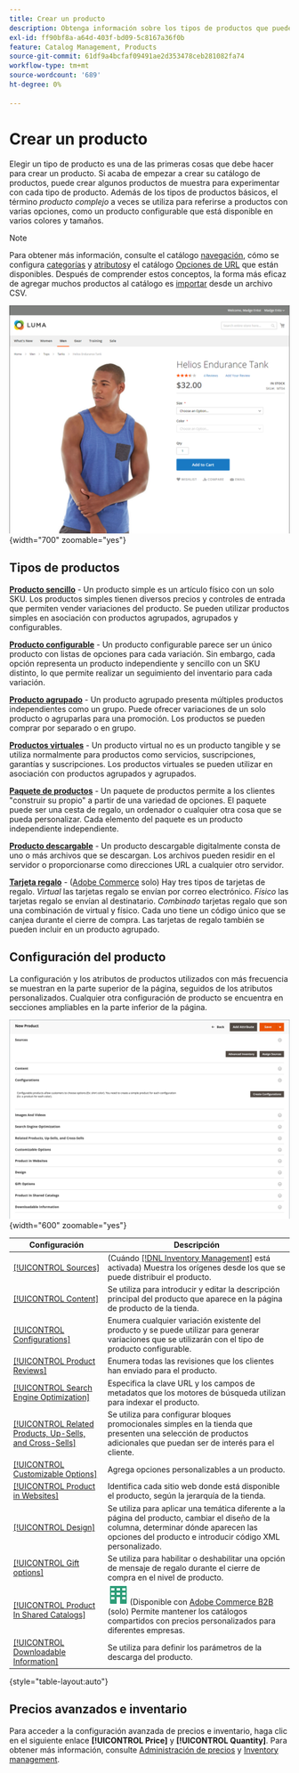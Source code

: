 ```yaml
---
title: Crear un producto
description: Obtenga información sobre los tipos de productos que puede crear para su catálogo.
exl-id: ff90bf8a-a64d-403f-bd09-5c8167a36f0b
feature: Catalog Management, Products
source-git-commit: 61df9a4bcfaf09491ae2d353478ceb281082fa74
workflow-type: tm+mt
source-wordcount: '689'
ht-degree: 0%

---
```


# Crear un producto

Elegir un tipo de producto es una de las primeras cosas que debe hacer para crear un producto. Si acaba de empezar a crear su catálogo de productos, puede crear algunos productos de muestra para experimentar con cada tipo de producto. Además de los tipos de productos básicos, el término _producto complejo_ a veces se utiliza para referirse a productos con varias opciones, como un producto configurable que está disponible en varios colores y tamaños.

>[!NOTE]
>
>Para obtener más información, consulte el catálogo [navegación](navigation.md), cómo se configura [categorías](categories.md) y [atributos](product-attributes.md)y el catálogo [Opciones de URL](catalog-urls.md) que están disponibles. Después de comprender estos conceptos, la forma más eficaz de agregar muchos productos al catálogo es [importar](../systems/data-import.md) desde un archivo CSV.

![Página de productos en la tienda](./assets/storefront-product-page.png){width="700" zoomable="yes"}

## Tipos de productos

**[Producto sencillo](product-create-simple.md)** - Un producto simple es un artículo físico con un solo SKU. Los productos simples tienen diversos precios y controles de entrada que permiten vender variaciones del producto. Se pueden utilizar productos simples en asociación con productos agrupados, agrupados y configurables.

**[Producto configurable](product-create-configurable.md)** - Un producto configurable parece ser un único producto con listas de opciones para cada variación. Sin embargo, cada opción representa un producto independiente y sencillo con un SKU distinto, lo que permite realizar un seguimiento del inventario para cada variación.

**[Producto agrupado](product-create-grouped.md)** - Un producto agrupado presenta múltiples productos independientes como un grupo. Puede ofrecer variaciones de un solo producto o agruparlas para una promoción. Los productos se pueden comprar por separado o en grupo.

**[Productos virtuales](product-create-virtual.md)** - Un producto virtual no es un producto tangible y se utiliza normalmente para productos como servicios, suscripciones, garantías y suscripciones. Los productos virtuales se pueden utilizar en asociación con productos agrupados y agrupados.

**[Paquete de productos](product-create-bundle.md)**  - Un paquete de productos permite a los clientes &quot;construir su propio&quot; a partir de una variedad de opciones. El paquete puede ser una cesta de regalo, un ordenador o cualquier otra cosa que se pueda personalizar. Cada elemento del paquete es un producto independiente independiente.

**[Producto descargable](product-create-downloadable.md)** - Un producto descargable digitalmente consta de uno o más archivos que se descargan. Los archivos pueden residir en el servidor o proporcionarse como direcciones URL a cualquier otro servidor.

**[Tarjeta regalo](product-gift-card-create.md)** - ([Adobe Commerce](../landing/home.md#product-editions) solo) Hay tres tipos de tarjetas de regalo. _Virtual_ las tarjetas regalo se envían por correo electrónico. _Físico_ las tarjetas regalo se envían al destinatario. _Combinado_ tarjetas regalo que son una combinación de virtual y físico. Cada uno tiene un código único que se canjea durante el cierre de compra. Las tarjetas de regalo también se pueden incluir en un producto agrupado.

## Configuración del producto

La configuración y los atributos de productos utilizados con más frecuencia se muestran en la parte superior de la página, seguidos de los atributos personalizados. Cualquier otra configuración de producto se encuentra en secciones ampliables en la parte inferior de la página.

![Configuración del producto](./assets/product-settings.png){width="600" zoomable="yes"}

| Configuración | Descripción |
|--- |--- |
| [[!UICONTROL Sources]](../inventory-management/sources-assign-per-product.md) | (Cuándo [[!DNL Inventory Management]](../inventory-management/introduction.md) está activada) Muestra los orígenes desde los que se puede distribuir el producto. |
| [[!UICONTROL Content]](product-content.md) | Se utiliza para introducir y editar la descripción principal del producto que aparece en la página de producto de la tienda. |
| [[!UICONTROL Configurations]](product-configurations.md) | Enumera cualquier variación existente del producto y se puede utilizar para generar variaciones que se utilizarán con el tipo de producto configurable. |
| [[!UICONTROL Product Reviews]](settings-advanced-product-reviews.md) | Enumera todas las revisiones que los clientes han enviado para el producto. |
| [[!UICONTROL Search Engine Optimization]](product-search-engine-optimization.md) | Especifica la clave URL y los campos de metadatos que los motores de búsqueda utilizan para indexar el producto. |
| [[!UICONTROL Related Products, Up-Sells, and Cross-Sells]](related-products-up-sells-cross-sells.md) | Se utiliza para configurar bloques promocionales simples en la tienda que presenten una selección de productos adicionales que puedan ser de interés para el cliente. |
| [[!UICONTROL Customizable Options]](settings-advanced-custom-options.md) | Agrega opciones personalizables a un producto. |
| [[!UICONTROL Product in Websites]](settings-basic-websites.md) | Identifica cada sitio web donde está disponible el producto, según la jerarquía de la tienda. |
| [[!UICONTROL Design]](settings-advanced-design.md) | Se utiliza para aplicar una temática diferente a la página del producto, cambiar el diseño de la columna, determinar dónde aparecen las opciones del producto e introducir código XML personalizado. |
| [[!UICONTROL Gift options]](product-gift-options.md) | Se utiliza para habilitar o deshabilitar una opción de mensaje de regalo durante el cierre de compra en el nivel de producto. |
| [[!UICONTROL Product In Shared Catalogs]](../b2b/catalog-shared.md) | ![Adobe Commerce B2B](../assets/b2b.svg) (Disponible con [Adobe Commerce B2B](../b2b/introduction.md) (solo) Permite mantener los catálogos compartidos con precios personalizados para diferentes empresas. |
| [[!UICONTROL Downloadable Information]](product-create-downloadable.md#step-5-complete-the-downloadable-information) | Se utiliza para definir los parámetros de la descarga del producto. |

{style="table-layout:auto"}

## Precios avanzados e inventario

Para acceder a la configuración avanzada de precios e inventario, haga clic en el siguiente enlace **[!UICONTROL Price]** y **[!UICONTROL Quantity]**. Para obtener más información, consulte [Administración de precios](pricing-advanced.md) y [Inventory management](../inventory-management/introduction.md).
